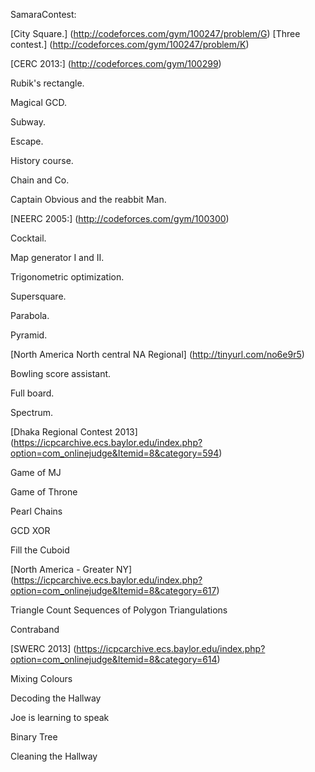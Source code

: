 SamaraContest:


  [City Square.] (http://codeforces.com/gym/100247/problem/G)
  [Three contest.] (http://codeforces.com/gym/100247/problem/K)



[CERC 2013:] (http://codeforces.com/gym/100299)

  Rubik's rectangle.
  
  Magical GCD.
  
  Subway.
  
  Escape.
  
  History course.
  
  Chain and Co.
  
  Captain Obvious and the reabbit Man.

[NEERC 2005:] (http://codeforces.com/gym/100300)

  Cocktail.
  
  Map generator I and II.
  
  Trigonometric optimization.
  
  Supersquare.
  
  Parabola.
  
  Pyramid.


[North America North central NA Regional] (http://tinyurl.com/no6e9r5)

  Bowling score assistant. 
  
  Full board.
  
  Spectrum.
  
[Dhaka Regional Contest 2013] (https://icpcarchive.ecs.baylor.edu/index.php?option=com_onlinejudge&Itemid=8&category=594)

 Game of MJ
 
 Game of Throne
 
 Pearl Chains
 
 GCD XOR
 
 Fill the Cuboid
 
 [North America - Greater NY] (https://icpcarchive.ecs.baylor.edu/index.php?option=com_onlinejudge&Itemid=8&category=617)
 
 Triangle Count Sequences of Polygon Triangulations
 
 Contraband
 
 [SWERC 2013] (https://icpcarchive.ecs.baylor.edu/index.php?option=com_onlinejudge&Itemid=8&category=614)
 
 Mixing Colours
 
 Decoding the Hallway
 
 Joe is learning to speak
 
 Binary Tree
 
 Cleaning the Hallway
 
 

